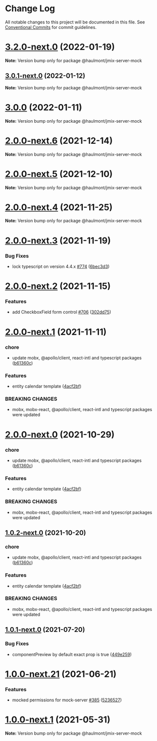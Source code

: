 # Change Log

All notable changes to this project will be documented in this file.
See [Conventional Commits](https://conventionalcommits.org) for commit guidelines.

# [3.2.0-next.0](https://github.com/haulmont/jmix-frontend/tree/master/packages/jmix-server-mock/compare/@haulmont/jmix-server-mock@3.0.1-next.0...@haulmont/jmix-server-mock@3.2.0-next.0) (2022-01-19)

**Note:** Version bump only for package @haulmont/jmix-server-mock





## [3.0.1-next.0](https://github.com/haulmont/jmix-frontend/tree/master/packages/jmix-server-mock/compare/@haulmont/jmix-server-mock@3.0.0...@haulmont/jmix-server-mock@3.0.1-next.0) (2022-01-12)

**Note:** Version bump only for package @haulmont/jmix-server-mock





# [3.0.0](https://github.com/haulmont/jmix-frontend/tree/master/packages/jmix-server-mock/compare/@haulmont/jmix-server-mock@2.0.0-next.6...@haulmont/jmix-server-mock@3.0.0) (2022-01-11)

**Note:** Version bump only for package @haulmont/jmix-server-mock





# [2.0.0-next.6](https://github.com/haulmont/jmix-frontend/tree/master/packages/jmix-server-mock/compare/@haulmont/jmix-server-mock@2.0.0-next.5...@haulmont/jmix-server-mock@2.0.0-next.6) (2021-12-14)

**Note:** Version bump only for package @haulmont/jmix-server-mock





# [2.0.0-next.5](https://github.com/haulmont/jmix-frontend/tree/master/packages/jmix-server-mock/compare/@haulmont/jmix-server-mock@2.0.0-next.4...@haulmont/jmix-server-mock@2.0.0-next.5) (2021-12-10)

**Note:** Version bump only for package @haulmont/jmix-server-mock





# [2.0.0-next.4](https://github.com/haulmont/jmix-frontend/tree/master/packages/jmix-server-mock/compare/@haulmont/jmix-server-mock@2.0.0-next.3...@haulmont/jmix-server-mock@2.0.0-next.4) (2021-11-25)

**Note:** Version bump only for package @haulmont/jmix-server-mock





# [2.0.0-next.3](https://github.com/haulmont/jmix-frontend/tree/master/packages/jmix-server-mock/compare/@haulmont/jmix-server-mock@2.0.0-next.2...@haulmont/jmix-server-mock@2.0.0-next.3) (2021-11-19)


### Bug Fixes

* lock typescript on version 4.4.x [#774](https://github.com/haulmont/jmix-frontend/tree/master/packages/jmix-server-mock/issues/774) ([6bec3d3](https://github.com/haulmont/jmix-frontend/tree/master/packages/jmix-server-mock/commit/6bec3d3120e98d471a5c21a43095c9f923fb9640))





# [2.0.0-next.2](https://github.com/haulmont/jmix-frontend/tree/master/packages/jmix-server-mock/compare/@haulmont/jmix-server-mock@2.0.0-next.1...@haulmont/jmix-server-mock@2.0.0-next.2) (2021-11-15)


### Features

* add CheckboxField form control [#706](https://github.com/haulmont/jmix-frontend/tree/master/packages/jmix-server-mock/issues/706) ([302dd75](https://github.com/haulmont/jmix-frontend/tree/master/packages/jmix-server-mock/commit/302dd75c844c34e08c5f658ee66e8c5017ec78c6))





# [2.0.0-next.1](https://github.com/haulmont/jmix-frontend/tree/master/packages/jmix-server-mock/compare/@haulmont/jmix-server-mock@1.0.1...@haulmont/jmix-server-mock@2.0.0-next.1) (2021-11-11)


### chore

* update mobx, @apollo/client, react-intl and typescript packages ([b61360c](https://github.com/haulmont/jmix-frontend/tree/master/packages/jmix-server-mock/commit/b61360c8444e7d969be127bcebff00a3e49dafc0))


### Features

* entity calendar template ([4acf2bf](https://github.com/haulmont/jmix-frontend/tree/master/packages/jmix-server-mock/commit/4acf2bf79c69039d3909b0a2287933b01e9f385a))


### BREAKING CHANGES

* mobx, mobx-react, @apollo/client, react-intl and typescript packages were updated





# [2.0.0-next.0](https://github.com/haulmont/jmix-frontend/tree/master/packages/jmix-server-mock/compare/@haulmont/jmix-server-mock@1.0.1-next.0...@haulmont/jmix-server-mock@2.0.0-next.0) (2021-10-29)


### chore

* update mobx, @apollo/client, react-intl and typescript packages ([b61360c](https://github.com/haulmont/jmix-frontend/tree/master/packages/jmix-server-mock/commit/b61360c8444e7d969be127bcebff00a3e49dafc0))


### Features

* entity calendar template ([4acf2bf](https://github.com/haulmont/jmix-frontend/tree/master/packages/jmix-server-mock/commit/4acf2bf79c69039d3909b0a2287933b01e9f385a))


### BREAKING CHANGES

* mobx, mobx-react, @apollo/client, react-intl and typescript packages were updated





## [1.0.2-next.0](https://github.com/haulmont/jmix-frontend/tree/master/packages/jmix-server-mock/compare/@haulmont/jmix-server-mock@1.0.1-next.0...@haulmont/jmix-server-mock@1.0.2-next.0) (2021-10-20)


### chore

* update mobx, @apollo/client, react-intl and typescript packages ([b61360c](https://github.com/haulmont/jmix-frontend/tree/master/packages/jmix-server-mock/commit/b61360c8444e7d969be127bcebff00a3e49dafc0))


### Features

* entity calendar template ([4acf2bf](https://github.com/haulmont/jmix-frontend/tree/master/packages/jmix-server-mock/commit/4acf2bf79c69039d3909b0a2287933b01e9f385a))


### BREAKING CHANGES

* mobx, mobx-react, @apollo/client, react-intl and typescript packages were updated





## [1.0.1-next.0](https://github.com/haulmont/jmix-frontend/tree/master/packages/jmix-server-mock/compare/@haulmont/jmix-server-mock@1.0.0...@haulmont/jmix-server-mock@1.0.1-next.0) (2021-07-20)


### Bug Fixes

* componentPreview by default exact prop is true ([449e259](https://github.com/haulmont/jmix-frontend/tree/master/packages/jmix-server-mock/commit/449e259caf99b8da8dfee943fde5a9a629f016be))





# [1.0.0-next.21](https://github.com/haulmont/jmix-frontend/tree/master/packages/jmix-server-mock/compare/@haulmont/jmix-server-mock@1.0.0-next.20...@haulmont/jmix-server-mock@1.0.0-next.21) (2021-06-21)


### Features

* mocked permissions for mock-server [#385](https://github.com/haulmont/jmix-frontend/tree/master/packages/jmix-server-mock/issues/385) ([5236527](https://github.com/haulmont/jmix-frontend/tree/master/packages/jmix-server-mock/commit/5236527e6aa6e8d816be65ad204ad58279962c52))





# [1.0.0-next.1](https://github.com/haulmont/jmix-frontend/tree/master/packages/jmix-server-mock/compare/@haulmont/jmix-server-mock@1.0.0-next.0...@haulmont/jmix-server-mock@1.0.0-next.1) (2021-05-31)

**Note:** Version bump only for package @haulmont/jmix-server-mock
